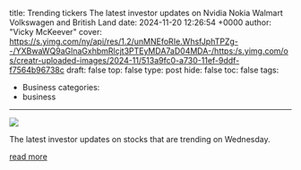title: Trending tickers The latest investor updates on Nvidia Nokia Walmart Volkswagen and British Land
date: 2024-11-20 12:26:54 +0000
author: "Vicky McKeever"
cover: https://s.yimg.com/ny/api/res/1.2/unMNEfoRIe.WhsfJphTPZg--/YXBwaWQ9aGlnaGxhbmRlcjt3PTEyMDA7aD04MDA-/https:/s.yimg.com/os/creatr-uploaded-images/2024-11/513a9fc0-a730-11ef-9ddf-f7564b96738c
draft: false
top: false
type: post
hide: false
toc: false
tags:
  - Business
categories:
  - business
---

![](https://s.yimg.com/ny/api/res/1.2/unMNEfoRIe.WhsfJphTPZg--/YXBwaWQ9aGlnaGxhbmRlcjt3PTEyMDA7aD04MDA-/https:/s.yimg.com/os/creatr-uploaded-images/2024-11/513a9fc0-a730-11ef-9ddf-f7564b96738c)

The latest investor updates on stocks that are trending on Wednesday.

[read more](https://uk.finance.yahoo.com/news/trending-tickers-nvidia-nokia-walmart-volkswagen-and-british-land-122653517.html)
